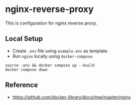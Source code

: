 # nginx-reverse-proxy

This is configuration for nginx reverse proxy.

## Local Setup
 * Create `.env` file using `example.env` as template.
 * Run `nginx` locally using `docker-compose`.

```shell
source .env && docker compose up --build
docker compose down
```

## Reference

 * https://github.com/docker-library/docs/tree/master/nginx
